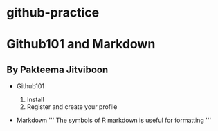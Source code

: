 # github-practice
# Github101 and Markdown
## By Pakteema Jitviboon

* Github101
  1. Install
  2. Register and create your profile

* Markdown
  ''' The symbols of R markdown is useful for formatting '''